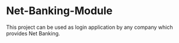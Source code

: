 # Net-Banking-Module
This project can be used as login application by any company which provides Net Banking.
